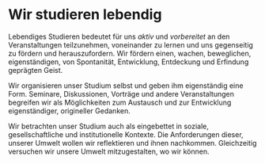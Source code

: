 # Wir studieren lebendig
Lebendiges Studieren bedeutet für uns *aktiv* und *vorbereitet* an den Veranstaltungen teilzunehmen, voneinander zu lernen und uns gegenseitig zu fördern und herauszufordern.
Wir fördern einen, wachen, beweglichen, eigenständigen, von Spontanität, Entwicklung, Entdeckung und Erfindung geprägten Geist.

Wir organisieren unser Studium selbst und geben ihm eigenständig eine Form.
Seminare, Diskussionen, Vorträge und andere Veranstaltungen begreifen wir als Möglichkeiten zum Austausch und zur Entwicklung eigenständiger, origineller Gedanken.

Wir betrachten unser Studium auch als eingebettet in soziale, gesellschaftliche und institutionelle Kontexte.
Die Anforderungen dieser, unserer Umwelt wollen wir reflektieren und ihnen nachkommen.
Gleichzeitig versuchen wir unsere Umwelt mitzugestalten, wo wir können.
